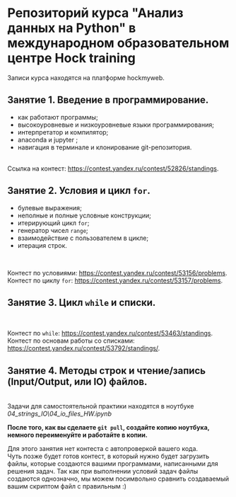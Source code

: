 # Репозиторий курса "Анализ данных на Python" в международном образовательном центре Hock training

Записи курса находятся на платформе hockmyweb.

## Занятие 1. Введение в программирование.
* как работают программы;
* высокоуровневые и низкоуровневые языки программирования;
* интерпретатор и компилятор;
* anaconda и jupyter ;
* навигация в терминале и клонирование git-репозитория.
<br>
Ссылка на контест: <a href="https://contest.yandex.ru/contest/52826/standings">https://contest.yandex.ru/contest/52826/standings</a>.

## Занятие 2. Условия и цикл `for`.
* булевые выражения;
* неполные и полные условные конструкции;
* итерирующий цикл `for`;
* генератор чисел `range`;
* взаимодействие с пользователем в цикле;
* итерация строк.
<br>

Контест по условиями: <a href="https://contest.yandex.ru/contest/53156/problems/">https://contest.yandex.ru/contest/53156/problems</a>.<br>
Контест по циклу `for`: <a href="https://contest.yandex.ru/contest/53157/problems/">https://contest.yandex.ru/contest/53157/problems</a>.<br>

## Занятие 3. Цикл `while` и списки.
<br>

Контест по `while`: <a href="https://contest.yandex.ru/contest/53463/standings">https://contest.yandex.ru/contest/53463/standings</a>.<br>
Контест по основам работы со списками: <a href="https://contest.yandex.ru/contest/53792/standings/">https://contest.yandex.ru/contest/53792/standings/</a>.<br>

## Занятие 4. Методы строк и чтение/запись (Input/Output, или IO) файлов.
<br>
Задачи для самостоятельной практики находятся в ноутбуке <i>04_strings_IO\04_io_files_HW.ipynb</i> <br>

**После того, как вы сделаете `git pull`, создайте копию ноутбука, немного переименуйте и работайте в копии.**<br>

Для этого занятия нет контеста с автопроверкой вашего кода.<br>
Чуть позже будет готов контест, в который нужно будет загрузить файлы, которые создаются вашими программами, написанными для решения задач. Так как при выполнении условий задач файлы создаются однозначно, мы можем посимвольно сравнить создаваемый вашим скриптом файл с правильным :)
